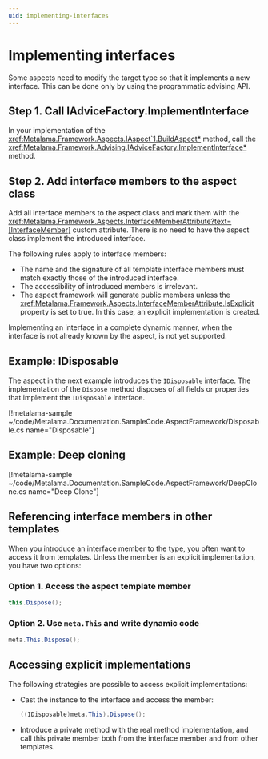 ```yaml
---
uid: implementing-interfaces
---
```

# Implementing interfaces

Some aspects need to modify the target type so that it implements a new interface. This can be done only by using the programmatic advising API.

## Step 1. Call IAdviceFactory.ImplementInterface

In your implementation of the <xref:Metalama.Framework.Aspects.IAspect`1.BuildAspect*> method, call the <xref:Metalama.Framework.Advising.IAdviceFactory.ImplementInterface*> method.

## Step 2. Add interface members to the aspect class

Add all interface members to the aspect class and mark them with the <xref:Metalama.Framework.Aspects.InterfaceMemberAttribute?text=[InterfaceMember]> custom attribute. There is no need to have the aspect class implement the introduced interface.

The following rules apply to interface members:

- The name and the signature of all template interface members must match exactly those of the introduced interface.
- The accessibility of introduced members is irrelevant.
- The aspect framework will generate public members unless the <xref:Metalama.Framework.Aspects.InterfaceMemberAttribute.IsExplicit> property is set to true. In this case, an explicit implementation is created.

Implementing an interface in a complete dynamic manner, when the interface is not already known by the aspect, is not yet supported.

## Example: IDisposable

The aspect in the next example introduces the `IDisposable` interface. The implementation of the `Dispose` method disposes of all fields or properties that implement the `IDisposable` interface.

[!metalama-sample  ~/code/Metalama.Documentation.SampleCode.AspectFramework/Disposable.cs name="Disposable"]

## Example: Deep cloning

[!metalama-sample ~/code/Metalama.Documentation.SampleCode.AspectFramework/DeepClone.cs name="Deep Clone"]


## Referencing interface members in other templates

When you introduce an interface member to the type, you often want to access it from templates. Unless the member is an explicit implementation, you have two options:

[comment]: # (TODO: better code examples)


### Option 1. Access the aspect template member

```cs
this.Dispose();
```


### Option 2. Use `meta.This` and write dynamic code

```cs
meta.This.Dispose();
```

## Accessing explicit implementations

The following strategies are possible to access explicit implementations:

- Cast the instance to the interface and access the member:

    ```cs
    ((IDisposable)meta.This).Dispose();
    ```

- Introduce a private method with the real method implementation, and call this private member both from the interface member and from other templates.

